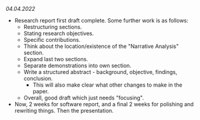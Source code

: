 *04.04.2022*

* Research report first draft complete. Some further work is as follows:
  * Restructuring sections.
  * Stating research objectives.
  * Specific contributions.
  * Think about the location/existence of the "Narrative Analysis" section.
  * Expand last two sections.
  * Separate demonstrations into own section.
  * Write a structured abstract - background, objective, findings, conclusion.
    * This will also make clear what other changes to make in the paper.
  * Overall, good draft which just needs "focusing".
* Now, 2 weeks for software report, and a final 2 weeks for polishing and rewriting things. Then the presentation.
